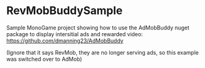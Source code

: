 RevMobBuddySample
===============

Sample MonoGame project showing how to use the AdMobBuddy nuget package to display intersitial ads and rewarded video:
https://github.com/dmanning23/AdMobBuddy

(Ignore that it says RevMob, they are no longer serving ads, so this example was switched over to AdMob)
